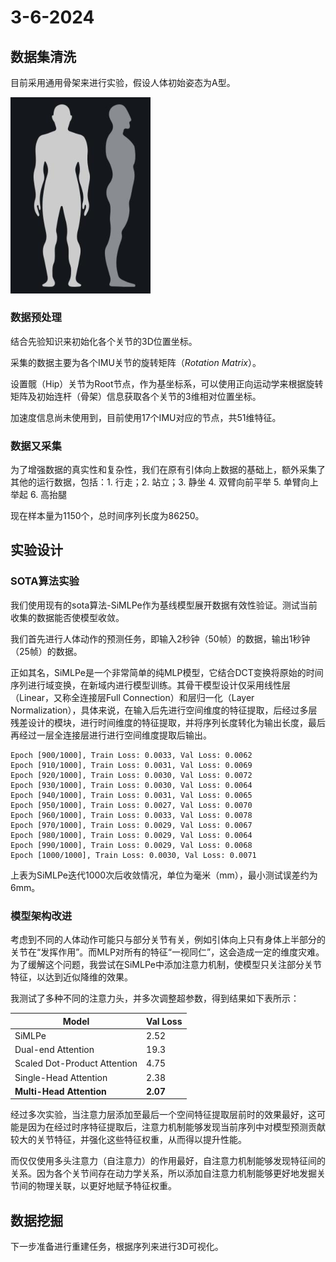 # 3-6-2024

## 数据集清洗

目前采用通用骨架来进行实验，假设人体初始姿态为A型。

<img src="./PoseA.png" alt="image-20240603200525387" style="zoom:50%;" />

### 数据预处理

结合先验知识来初始化各个关节的3D位置坐标。

采集的数据主要为各个IMU关节的旋转矩阵（*Rotation Matrix*）。

设置髋（Hip）关节为Root节点，作为基坐标系，可以使用正向运动学来根据旋转矩阵及初始连杆（骨架）信息获取各个关节的3维相对位置坐标。

加速度信息尚未使用到，目前使用17个IMU对应的节点，共51维特征。

### 数据又采集

为了增强数据的真实性和复杂性，我们在原有引体向上数据的基础上，额外采集了其他的运行数据，包括：1. 行走；2. 站立；3. 静坐 4. 双臂向前平举 5. 单臂向上举起 6. 高抬腿

现在样本量为1150个，总时间序列长度为86250。

## 实验设计

### SOTA算法实验

我们使用现有的sota算法-SiMLPe作为基线模型展开数据有效性验证。测试当前收集的数据能否使模型收敛。

我们首先进行人体动作的预测任务，即输入2秒钟（50帧）的数据，输出1秒钟（25帧）的数据。

正如其名，SiMLPe是一个非常简单的纯MLP模型，它结合DCT变换将原始的时间序列进行域变换，在新域内进行模型训练。其骨干模型设计仅采用线性层（Linear，又称全连接层Full Connection）和层归一化（Layer Normalization），具体来说，在输入后先进行空间维度的特征提取，后经过多层残差设计的模块，进行时间维度的特征提取，并将序列长度转化为输出长度，最后再经过一层全连接层进行进行空间维度提取后输出。

```
Epoch [900/1000], Train Loss: 0.0033, Val Loss: 0.0062
Epoch [910/1000], Train Loss: 0.0031, Val Loss: 0.0069
Epoch [920/1000], Train Loss: 0.0030, Val Loss: 0.0072
Epoch [930/1000], Train Loss: 0.0030, Val Loss: 0.0064
Epoch [940/1000], Train Loss: 0.0031, Val Loss: 0.0065
Epoch [950/1000], Train Loss: 0.0027, Val Loss: 0.0070
Epoch [960/1000], Train Loss: 0.0033, Val Loss: 0.0078
Epoch [970/1000], Train Loss: 0.0029, Val Loss: 0.0067
Epoch [980/1000], Train Loss: 0.0029, Val Loss: 0.0064
Epoch [990/1000], Train Loss: 0.0029, Val Loss: 0.0068
Epoch [1000/1000], Train Loss: 0.0030, Val Loss: 0.0071
```

上表为SiMLPe迭代1000次后收敛情况，单位为毫米（mm），最小测试误差约为6mm。

### 模型架构改进

考虑到不同的人体动作可能只与部分关节有关，例如引体向上只有身体上半部分的关节在“发挥作用”。而MLP对所有的特征“一视同仁”，这会造成一定的维度灾难。为了缓解这个问题，我尝试在SiMLPe中添加注意力机制，使模型只关注部分关节特征，以达到近似降维的效果。

我测试了多种不同的注意力头，并多次调整超参数，得到结果如下表所示：

| Model                        | Val Loss |
| ---------------------------- |----------|
| SiMLPe                       | 2.52     |
| Dual-end Attention           | 19.3     |
| Scaled Dot-Product Attention | 4.75     |
| Single-Head Attention        | 2.38     |
| **Multi-Head Attention**     | **2.07** |

经过多次实验，当注意力层添加至最后一个空间特征提取层前时的效果最好，这可能是因为在经过时序特征提取后，注意力机制能够发现当前序列中对模型预测贡献较大的关节特征，并强化这些特征权重，从而得以提升性能。

而仅仅使用多头注意力（自注意力）的作用最好，自注意力机制能够发现特征间的关系。因为各个关节间存在动力学关系，所以添加自注意力机制能够更好地发掘关节间的物理关联，以更好地赋予特征权重。

## 数据挖掘

下一步准备进行重建任务，根据序列来进行3D可视化。


